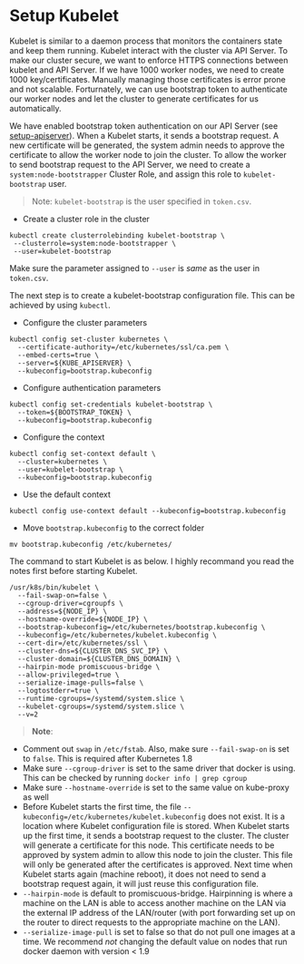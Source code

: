 # Setup Kubelet

Kubelet is similar to a daemon process that monitors the containers state and keep them running. Kubelet interact with the cluster via API Server. To make our cluster secure, we want to enforce HTTPS connections between kubelet and API Server. If we have 1000 worker nodes, we need to create 1000 key/certificates. Manually managing those certificates is error prone and not scalable. Forturnately, we can use bootstrap token to authenticate our worker nodes and let the cluster to generate certificates for us automatically.

We have enabled bootstrap token authentication on our API Server (see [setup-apiserver](../kube-apiserver/setup-kube-apiserver.md)). When a Kubelet starts, it sends a bootstrap request. A new certificate will be generated, the system admin needs to approve the certificate to allow the worker node to join the cluster. To allow the worker to send bootstrap request to the API Server, we need to create a `system:node-bootstrapper` Cluster Role, and assign this role to `kubelet-bootstrap` user.

> Note: `kubelet-bootstrap` is the user specified in `token.csv`. 

- Create a cluster role in the cluster
```shell
kubectl create clusterrolebinding kubelet-bootstrap \ 
 --clusterrole=system:node-bootstrapper \
 --user=kubelet-bootstrap
```
Make sure the parameter assigned to `--user` is *same* as the user in `token.csv`.

The next step is to create a kubelet-bootstrap configuration file. This can be achieved by using `kubectl`.
- Configure the cluster parameters
```shell
kubectl config set-cluster kubernetes \
  --certificate-authority=/etc/kubernetes/ssl/ca.pem \
  --embed-certs=true \
  --server=${KUBE_APISERVER} \
  --kubeconfig=bootstrap.kubeconfig
```

- Configure authentication parameters
```shell
kubectl config set-credentials kubelet-bootstrap \
  --token=${BOOTSTRAP_TOKEN} \
  --kubeconfig=bootstrap.kubeconfig
```

- Configure the context
```shell
kubectl config set-context default \
  --cluster=kubernetes \
  --user=kubelet-bootstrap \
  --kubeconfig=bootstrap.kubeconfig
```

- Use the default context
```shell
kubectl config use-context default --kubeconfig=bootstrap.kubeconfig
```
- Move `bootstrap.kubeconfig` to the correct folder
```shell
mv bootstrap.kubeconfig /etc/kubernetes/
```

The command to start Kubelet is as below. I highly recommand you read the notes first before starting Kubelet.
```shell
/usr/k8s/bin/kubelet \
  --fail-swap-on=false \
  --cgroup-driver=cgroupfs \
  --address=${NODE_IP} \
  --hostname-override=${NODE_IP} \
  --bootstrap-kubeconfig=/etc/kubernetes/bootstrap.kubeconfig \
  --kubeconfig=/etc/kubernetes/kubelet.kubeconfig \
  --cert-dir=/etc/kubernetes/ssl \
  --cluster-dns=${CLUSTER_DNS_SVC_IP} \
  --cluster-domain=${CLUSTER_DNS_DOMAIN} \
  --hairpin-mode promiscuous-bridge \
  --allow-privileged=true \
  --serialize-image-pulls=false \
  --logtostderr=true \
  --runtime-cgroups=/systemd/system.slice \
  --kubelet-cgroups=/systemd/system.slice \
  --v=2
```
> **Note**:  
  - Comment out `swap` in `/etc/fstab`. Also, make sure `--fail-swap-on` is set to `false`. This is required after Kubernetes 1.8
  - Make sure `--cgroup-driver` is set to the same driver that docker is using. This can be checked by running `docker info | grep cgroup`
  - Make sure `--hostname-override` is set to the same value on kube-proxy as well
  - Before Kubelet starts the first time, the file `--kubeconfig=/etc/kubernetes/kubelet.kubeconfig` does not exist. It is a location where Kubelet configuration file is stored. When Kubelet starts up the first time, it sends a bootstrap request to the cluster. The cluster will generate a certificate for this node. This certificate needs to be approved by system admin to allow this node to join the cluster. This file will only be generated after the certificates is approved. Next time when Kubelet starts again (machine reboot), it does not need to send a bootstrap request again, it will just reuse this configuration file.
  - `--hairpin-mode` is default to promiscuous-bridge. Hairpinning is where a machine on the LAN is able to access another machine on the LAN via the external IP address of the LAN/router (with port forwarding set up on the router to direct requests to the appropriate machine on the LAN).
  - `--serialize-image-pull` is set to false so that do not pull one images at a time. We recommend *not* changing the default value on nodes that run docker daemon with version < 1.9